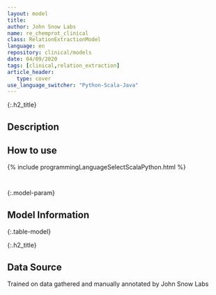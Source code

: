 ```yaml
---
layout: model
title: 
author: John Snow Labs
name: re_chemprot_clinical
class: RelationExtractionModel
language: en
repository: clinical/models
date: 04/09/2020
tags: [clinical,relation_extraction]
article_header:
   type: cover
use_language_switcher: "Python-Scala-Java"
---
```


{:.h2_title}
## Description 






## How to use 
<div class="tabs-box" markdown="1">

{% include programmingLanguageSelectScalaPython.html %}

```python

```

```scala

```
</div>



{:.model-param}
## Model Information
{:.table-model}





{:.h2_title}
## Data Source
Trained on data gathered and manually annotated by John Snow Labs

